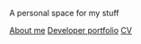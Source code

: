 ---
---
A personal space for my stuff

<div class="buttons">
  <a href="/about/" class="btn btn-info">About me</a>
  <a href="/portfolio/" class="btn btn-info">Developer portfolio</a>
  <a href="/cv/" class="btn btn-info">CV</a>
</div>
